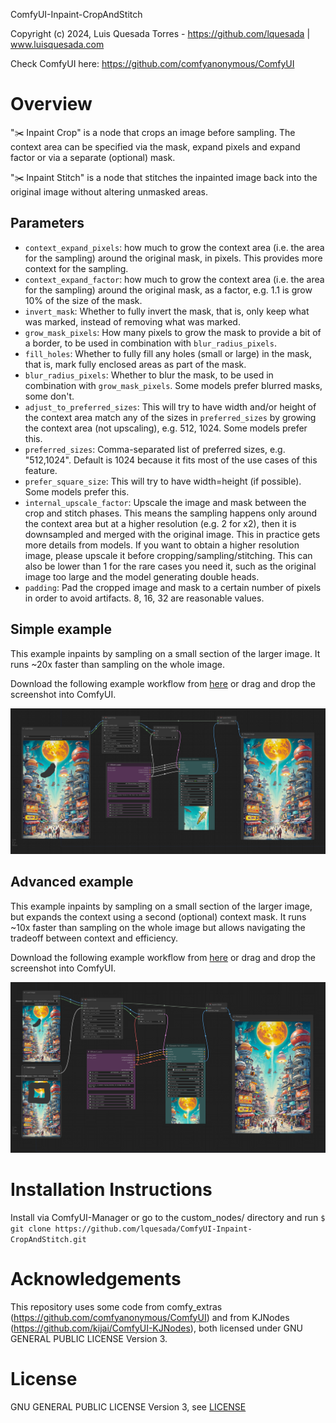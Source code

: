 ComfyUI-Inpaint-CropAndStitch

Copyright (c) 2024, Luis Quesada Torres - https://github.com/lquesada | www.luisquesada.com

Check ComfyUI here: https://github.com/comfyanonymous/ComfyUI

# Overview

"✂️  Inpaint Crop" is a node that crops an image before sampling. The context area can be specified via the mask, expand pixels and expand factor or via a separate (optional) mask.

"✂️  Inpaint Stitch" is a node that stitches the inpainted image back into the original image without altering unmasked areas.

## Parameters
- `context_expand_pixels`: how much to grow the context area (i.e. the area for the sampling) around the original mask, in pixels. This provides more context for the sampling.
- `context_expand_factor`: how much to grow the context area (i.e. the area for the sampling) around the original mask, as a factor, e.g. 1.1 is grow 10% of the size of the mask.
- `invert_mask`: Whether to fully invert the mask, that is, only keep what was marked, instead of removing what was marked.
- `grow_mask_pixels`: How many pixels to grow the mask to provide a bit of a border, to be used in combination with `blur_radius_pixels`.
- `fill_holes`: Whether to fully fill any holes (small or large) in the mask, that is, mark fully enclosed areas as part of the mask.
- `blur_radius_pixels`: Whether to blur the mask, to be used in combination with `grow_mask_pixels`. Some models prefer blurred masks, some don't.
- `adjust_to_preferred_sizes`: This will try to have width and/or height of the context area match any of the sizes in `preferred_sizes` by growing the context area (not upscaling), e.g. 512, 1024. Some models prefer this.
- `preferred_sizes`: Comma-separated list of preferred sizes, e.g. "512,1024". Default is 1024 because it fits most of the use cases of this feature.
- `prefer_square_size`: This will try to have width=height (if possible). Some models prefer this.
- `internal_upscale_factor`: Upscale the image and mask between the crop and stitch phases. This means the sampling happens only around the context area but at a higher resolution (e.g. 2 for x2), then it is downsampled and merged with the original image. This in practice gets more details from models. If you want to obtain a higher resolution image, please upscale it before cropping/sampling/stitching. This can also be lower than 1 for the rare cases you need it, such as the original image too large and the model generating double heads.
- `padding`: Pad the cropped image and mask to a certain number of pixels in order to avoid artifacts. 8, 16, 32 are reasonable values.

## Simple example
This example inpaints by sampling on a small section of the larger image. It runs ~20x faster than sampling on the whole image.

Download the following example workflow from [here](inpaint-cropandstitch_example_workflow.json) or drag and drop the screenshot into ComfyUI.

![Workflow](inpaint-cropandstitch_example_workflow.png)

## Advanced example
This example inpaints by sampling on a small section of the larger image, but expands the context using a second (optional) context mask. It runs ~10x faster than sampling on the whole image but allows navigating the tradeoff between context and efficiency.

Download the following example workflow from [here](inpaint-cropandstitch_example_workflow_advanced.json) or drag and drop the screenshot into ComfyUI.

![Workflow](inpaint-cropandstitch_example_workflow_advanced.png)

# Installation Instructions

Install via ComfyUI-Manager or go to the custom_nodes/ directory and run ```$ git clone https://github.com/lquesada/ComfyUI-Inpaint-CropAndStitch.git```

# Acknowledgements

This repository uses some code from comfy_extras (https://github.com/comfyanonymous/ComfyUI) and from KJNodes (https://github.com/kijai/ComfyUI-KJNodes), both licensed under GNU GENERAL PUBLIC LICENSE Version 3. 

# License
GNU GENERAL PUBLIC LICENSE Version 3, see [LICENSE](LICENSE)
